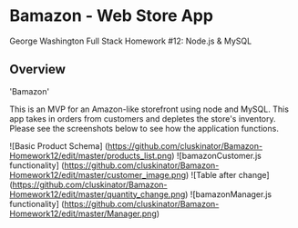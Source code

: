 # Bamazon - Web Store App

George Washington Full Stack Homework #12: Node.js &amp; MySQL

## Overview

'Bamazon'

This is an MVP for an Amazon-like storefront using node and MySQL.  This app takes in orders from customers and depletes the store's inventory.  Please see the screenshots below to see how the application functions.

![Basic Product Schema] (https://github.com/cluskinator/Bamazon-Homework12/edit/master/products_list.png)
![bamazonCustomer.js functionality] (https://github.com/cluskinator/Bamazon-Homework12/edit/master/customer_image.png)
![Table after change] (https://github.com/cluskinator/Bamazon-Homework12/edit/master/quantity_change.png)
![bamazonManager.js functionality] (https://github.com/cluskinator/Bamazon-Homework12/edit/master/Manager.png)

